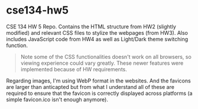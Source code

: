 # cse134-hw5
CSE 134 HW 5 Repo. Contains the HTML structure from HW2 (slightly modified) and relevant CSS files to stylize the webpages (from HW3). Also includes JavaScript code from HW4 as well as Light/Dark theme switching function.
> Note some of the CSS functionalities doesn't work on all browsers, so viewing experience could vary greatly. These newer features were implemented because of HW requirements.

Regarding images, I'm using WebP format in the websites. And the favicons are larger than anticapted but from what I understand all of these are required to ensure that the favicon is correctly displayed across platforms (a simple favicon.ico isn't enough anymore).
